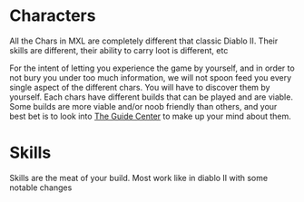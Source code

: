 # Characters

All the Chars in MXL are completely different that classic Diablo II. Their skills are different, their ability to carry loot is different, etc

For the intent of letting you experience the game by yourself, and in order to not bury you under too much information, we will not spoon feed you every single aspect of the different chars. You will have to discover them by yourself. Each chars have different builds that can be played and are viable. Some builds are more viable and/or noob friendly than others, and your best bet is to look into [The Guide Center](https://forum.median-xl.com/viewforum.php?f=40) to make up your mind about them.

# Skills

Skills are the meat of your build. Most work like in diablo II with some notable changes


